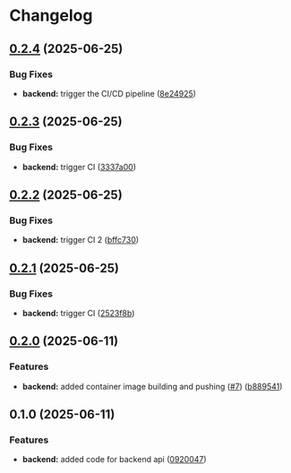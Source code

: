# Changelog

## [0.2.4](https://github.com/bmacharia/devops-study-app/compare/backend-v0.2.3...backend-v0.2.4) (2025-06-25)


### Bug Fixes

* **backend:** trigger the CI/CD pipeline ([8e24925](https://github.com/bmacharia/devops-study-app/commit/8e24925cbb3fc4f2f7eb4442e50474461f8d50e7))

## [0.2.3](https://github.com/bmacharia/devops-study-app/compare/backend-v0.2.2...backend-v0.2.3) (2025-06-25)


### Bug Fixes

* **backend:** trigger CI ([3337a00](https://github.com/bmacharia/devops-study-app/commit/3337a004966e33933a820f0a2a69bdc50cf0e495))

## [0.2.2](https://github.com/bmacharia/devops-study-app/compare/backend-v0.2.1...backend-v0.2.2) (2025-06-25)


### Bug Fixes

* **backend:** trigger CI 2 ([bffc730](https://github.com/bmacharia/devops-study-app/commit/bffc73053c479b215d2ba775e0adc5b1fa5123fa))

## [0.2.1](https://github.com/bmacharia/devops-study-app/compare/backend-v0.2.0...backend-v0.2.1) (2025-06-25)


### Bug Fixes

* **backend:** trigger CI ([2523f8b](https://github.com/bmacharia/devops-study-app/commit/2523f8b2be314e7569c03979c1de944d033ac488))

## [0.2.0](https://github.com/bmacharia/devops-study-app/compare/backend-v0.1.0...backend-v0.2.0) (2025-06-11)


### Features

* **backend:** added container image building and pushing ([#7](https://github.com/bmacharia/devops-study-app/issues/7)) ([b889541](https://github.com/bmacharia/devops-study-app/commit/b889541c1f76b1122e472ecd5fbf715449fabf86))

## 0.1.0 (2025-06-11)


### Features

* **backend:** added code for backend api ([0920047](https://github.com/bmacharia/devops-study-app/commit/0920047e573643499280b55f0f43c459edd75e26))
